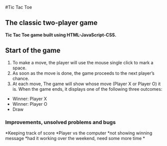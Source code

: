 #Tic Tac Toe
## The classic two-player game
**Tic Tac Toe game built using HTML-JavaScript-CSS.** 

## Start of the game
1. To make a move, the player will use the mouse single click to mark a space. 
2. As soon as the move is done, the game proceeds to the next player’s chance.
3. At each move, The game will show whose move (Player X or Player O) it is. When the game ends, it displays one of the following three outcomes:

* Winner: Player X
* Winner: Player O
* Draw

### Improvements, unsolved problems and bugs
*Keeping track of score
*Player vs the computer
*not showing winning message
*had it working over the weekend, need some more time
*

